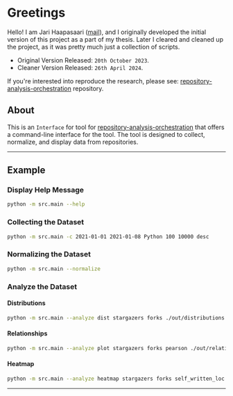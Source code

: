 # Greetings

Hello! I am Jari Haapasaari ([mail](mailto:haapjari@gmail.com)), and I originally developed the initial version of this project as a part of my thesis. Later I cleared and cleaned up the project, as it was pretty much just a collection of scripts. 

- Original Version Released: `20th October 2023`.
- Cleaner Version Released: `26th April 2024`.

If you're interested into reproduce the research, please see: [repository-analysis-orchestration](https://github.com/haapjari/repository-analysis-orchestration) repository.

## About

This is an `Interface` for tool for [repository-analysis-orchestration](https://github.com/haapjari/repository-analysis-orchestration) that offers a command-line interface for the tool. The tool is designed to collect, normalize, and display data from repositories. 

---

## Example

### Display Help Message

```bash
python -m src.main --help
```

### Collecting the Dataset

```bash
python -m src.main -c 2021-01-01 2021-01-08 Python 100 10000 desc 
```

### Normalizing the Dataset

```bash
python -m src.main --normalize
```
### Analyze the Dataset

#### Distributions

```bash
python -m src.main --analyze dist stargazers forks ./out/distributions.png
```

#### Relationships

```bash 
python -m src.main --analyze plot stargazers forks pearson ./out/relationship_plot.png
```

#### Heatmap

```bash
python -m src.main --analyze heatmap stargazers forks self_written_loc commit_count pearson ./out/heatmap.png
```

---